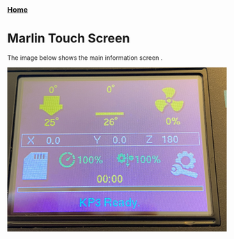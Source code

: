 ### [Home](https://3dp-tech.github.io/Kingroon-KP3/)

# Marlin Touch Screen
The image below shows the main information screen .

![](https://github.com/3DP-Tech/Kingroon-KP3/raw/main/Images/screen-1008.png)